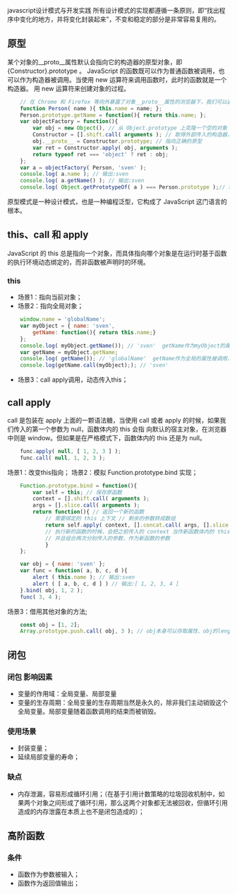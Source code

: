 javascript设计模式与开发实践
所有设计模式的实现都遵循一条原则，即“找出程序中变化的地方，并将变化封装起来”，不变和稳定的部分是非常容易复用的。


## 原型
某个对象的__proto__属性默认会指向它的构造器的原型对象，即{Constructor}.prototype 。
JavaScript 的函数既可以作为普通函数被调用，也可以作为构造器被调用。当使用 new 运算符来调用函数时，此时的函数就是一个构造器。 用 new 运算符来创建对象的过程。

```javascript
    // 在 Chrome 和 Firefox 等向外暴露了对象__proto__属性的浏览器下，我们可以通过下面这段代 码来理解 new 运算的过程:
    function Person( name ){ this.name = name; };
    Person.prototype.getName = function(){ return this.name; };
    var objectFactory = function(){
        var obj = new Object(), // 从 Object.prototype 上克隆一个空的对象
        Constructor = [].shift.call( arguments ); // 取得外部传入的构造器，此例是 ƒ Person( name ){ this.name = name; }
        obj.__proto__ = Constructor.prototype; // 指向正确的原型
        var ret = Constructor.apply( obj, arguments );
        return typeof ret === 'object' ? ret : obj;
    };
    var a = objectFactory( Person, 'sven' );
    console.log( a.name ); // 输出:sven
    console.log( a.getName() ); // 输出:sven
    console.log( Object.getPrototypeOf( a ) === Person.prototype );// 输出:true
```
原型模式是一种设计模式，也是一种编程泛型，它构成了 JavaScript 这门语言的根本。

## this、call 和 apply
JavaScript 的 this 总是指向一个对象，而具体指向哪个对象是在运行时基于函数的执行环境动态绑定的，而非函数被声明时的环境。

### this
* 场景1：指向当前对象；
* 场景2：指向全局对象；
```javascript
    window.name = 'globalName';
    var myObject = { name: 'sven',
        getName: function(){ return this.name;}
    };
    console.log( myObject.getName()); // 'sven'  getName作为myObject的属性被调用，this指向myObject
    var getName = myObject.getName; 
    console.log( getName()); // 'globalName'  getName作为全局的属性被调用，this指向window
    console.log(getName.call(myObject);); // 'sven'
```
* 场景3：call apply调用，动态传入this；

## call apply
call 是包装在 apply 上面的一颗语法糖，当使用 call 或者 apply 的时候，如果我们传入的第一个参数为 null，函数体内的 this 会指 向默认的宿主对象，在浏览器中则是 window。但如果是在严格模式下，函数体内的 this 还是为 null。
```javascript
    func.apply( null, [ 1, 2, 3 ] );
    func.call( null, 1, 2, 3 );
```
场景1：改变this指向；
场景2：模拟 Function.prototype.bind 实现；
```javascript
    Function.prototype.bind = function(){
        var self = this; // 保存原函数
        context = [].shift.call( arguments );
        args = [].slice.call( arguments ); 
        return function(){ // 返回一个新的函数
            // 需要绑定的 this 上下文 // 剩余的参数转成数组
            return self.apply( context, [].concat.call( args, [].slice.call( arguments ) ) ); 
            // 执行新的函数的时候，会把之前传入的 context 当作新函数体内的 this
            // 并且组合两次分别传入的参数，作为新函数的参数
            } 
    };

    var obj = { name: 'sven' };
    var func = function( a, b, c, d ){
        alert ( this.name ); // 输出:sven
        alert ( [ a, b, c, d ] ) // 输出:[ 1, 2, 3, 4 ]
    }.bind( obj, 1, 2 );
    func( 3, 4 );
```
场景3：借用其他对象的方法;
```javascript
    const obj = [1, 2];
    Array.prototype.push.call( obj, 3 ); // obj本身可以存取属性、obj的length属性可读写
```

## 闭包

### 闭包 影响因素
* 变量的作用域：全局变量、局部变量
* 变量的生存周期：全局变量的生存周期当然是永久的，除非我们主动销毁这个全局变量。局部变量随着函数调用的结束而被销毁。
### 使用场景
* 封装变量；
* 延续局部变量的寿命；
### 缺点
* 内存泄漏，容易形成循环引用；（在基于引用计数策略的垃圾回收机制中，如果两个对象之间形成了循环引用，那么这两个对象都无法被回收，但循环引用造成的内存泄露在本质上也不是闭包造成的）；


## 高阶函数
### 条件
* 函数作为参数被输入；
* 函数作为返回值输出；






